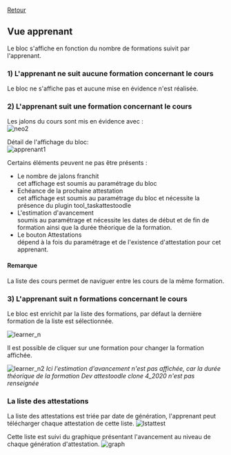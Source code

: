 [Retour](index.md)

## Vue apprenant ##

Le bloc s'affiche en fonction du nombre de formations suivit par l'apprenant.

### 1) L'apprenant ne suit aucune formation concernant le cours ###  
Le bloc ne s'affiche pas et aucune mise en évidence n'est réalisée.  

### 2) L'apprenant suit une formation concernant le cours ###

Les jalons du cours sont mis en évidence avec :  
![neo2](https://user-images.githubusercontent.com/26385729/67185724-bec32b00-f3e6-11e9-90c2-0ea5c722c120.gif)

Détail de l'affichage du bloc:  
![apprenant1](https://user-images.githubusercontent.com/26385729/67185566-6ee46400-f3e6-11e9-9e49-85c4f5792cd4.png)

Certains éléments peuvent ne pas être présents :
 * Le nombre de jalons franchit  
    cet affichage est soumis au paramétrage du bloc
 * Echéance de la prochaine attestation   
    cet affichage est soumis au paramétrage du bloc et nécessite la présence du plugin tool_taskattestoodle
 * L'estimation d'avancement  
    soumis au paramétrage et nécessite les dates de début et de fin de formation ainsi que la durée théorique de la formation. 
* Le bouton Attestations  
    dépend à la fois du paramétrage et de l'existence d'attestation pour cet apprenant.

#### Remarque ####
La liste des cours permet de naviguer entre les cours de la même formation.

### 3) L'apprenant suit n formations concernant le cours ###
Le bloc est enrichit par la liste des formations, par défaut la dernière formation de la liste est sélectionnée.  

![learner_n](https://user-images.githubusercontent.com/26385729/67265275-9d794200-f4ad-11e9-83bd-63e2e8c636d6.png)


Il est possible de cliquer sur une formation pour changer la formation affichée.

![learner_n2](https://user-images.githubusercontent.com/26385729/67265430-02cd3300-f4ae-11e9-9d15-652a24a5de1b.png)
*Ici l'estimation d'avancement n'est pas affichée, car la durée théorique de la formation Dev attestoodle clone 4_2020 n'est pas renseignée*


### La liste des attestations ###
La liste des attestations est triée par date de génération, l'apprenant peut télécharger chaque attestation de cette liste.
![lstattest](https://user-images.githubusercontent.com/26385729/67265987-673cc200-f4af-11e9-8129-1eabec2c801f.png)

Cette liste est suivi du graphique présentant l'avancement au niveau de chaque génération d'attestation.
![graph](https://user-images.githubusercontent.com/26385729/67266222-f6e27080-f4af-11e9-8d0b-7a68627454d5.png)




